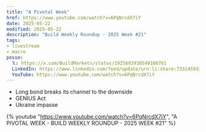 ```yaml
---
title: "A Pivotal Week"
href: https://www.youtube.com/watch?v=6PqNrcdX7iY
date: 2025-05-22
modified: 2025-05-22
description: "Build Weekly Roundup - 2025 Week #21"
tags:
- livestream
- macro
posse:
  𝕏: https://x.com/BuildMarkets/status/1925693938549100761
  LinkedIn: https://www.linkedin.com/feed/update/urn:li:share:7331459338328248322/
  YouTube: https://www.youtube.com/watch?v=6PqNrcdX7iY
---
```


- Long bond breaks its channel to the downside
- GENIUS Act
- Ukraine impasse

{% youtube "https://www.youtube.com/watch?v=6PqNrcdX7iY", "A PIVOTAL WEEK - BUILD WEEKLY ROUNDUP - 2025 WEEK #21" %}
